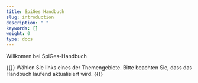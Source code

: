 ```yaml
---
title: SpiGes Handbuch
slug: introduction
description: " "
keywords: []
weight: 0
type: docs
---
```


Willkomen bei SpiGes-Handbuch

{{<alert color="info">}}
Wählen Sie links eines der Themengebiete. Bitte beachten Sie, dass das Handbuch laufend aktualisiert wird.
{{</alert>}}
